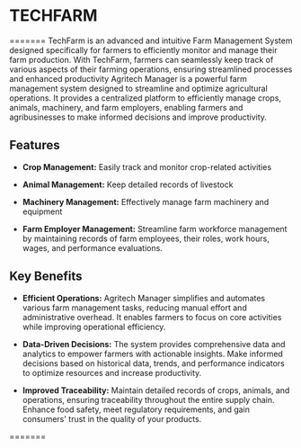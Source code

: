 # TECHFARM
=======
TechFarm is an advanced and intuitive Farm Management System designed specifically for farmers to efficiently monitor and manage their farm production. With TechFarm, farmers can seamlessly keep track of various aspects of their farming operations, ensuring streamlined processes and enhanced productivity
Agritech Manager is a powerful farm management system designed to streamline and optimize agricultural operations. It provides a centralized platform to efficiently manage crops, animals, machinery, and farm employers, enabling farmers and agribusinesses to make informed decisions and improve productivity.

## Features

- **Crop Management:** Easily track and monitor crop-related activities

- **Animal Management:** Keep detailed records of livestock

- **Machinery Management:** Effectively manage farm machinery and equipment

- **Farm Employer Management:** Streamline farm workforce management by maintaining records of farm employees, their roles, work hours, wages, and performance evaluations. 

## Key Benefits

- **Efficient Operations:** Agritech Manager simplifies and automates various farm management tasks, reducing manual effort and administrative overhead. It enables farmers to focus on core activities while improving operational efficiency.

- **Data-Driven Decisions:** The system provides comprehensive data and analytics to empower farmers with actionable insights. Make informed decisions based on historical data, trends, and performance indicators to optimize resources and increase productivity.

- **Improved Traceability:** Maintain detailed records of crops, animals, and operations, ensuring traceability throughout the entire supply chain. Enhance food safety, meet regulatory requirements, and gain consumers' trust in the quality of your products.


=======
